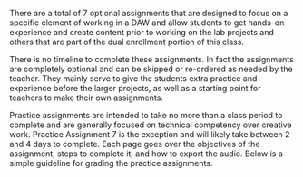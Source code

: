 There are a total of 7 optional assignments that are designed to focus on a specific element of working in a DAW and allow students to get hands-on experience and create content prior to working on the lab projects and others that are part of the dual enrollment portion of this class. 

There is no timeline to complete these assignments. In fact the assignments are completely optional and can be skipped or re-ordered as needed by the teacher. They mainly serve to give the students extra practice and experience before the larger projects, as well as a starting point for teachers to make their own assignments. 

Practice assignments are intended to take no more than a class period to complete and are generally focused on technical competency over creative work. Practice Assignment 7 is the exception and will likely take between 2 and 4 days to complete. Each page goes over the objectives of the assignment, steps to complete it, and how to export the audio. Below is a simple guideline for grading the practice assignments. 
